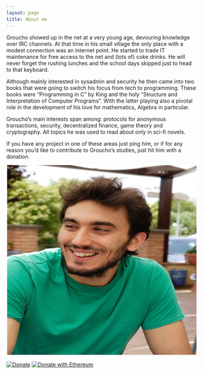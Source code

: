 ```yaml
---
layout: page
title: About me
---
```

Groucho showed up in the net at a very young age, devouring knowledge over IRC channels. At that time in his small village the only place with a modest connection was an internet point. He started to trade IT maintenance for free access to the net and (lots of) coke drinks. He will never forget the rushing lunches and the school days skipped just to head to that keyboard.

Although mainly interested in sysadmin and security he then came into two books that were going to switch his focus from tech to programming. These books were “Programming in C” by King and the holy “Structure and Interpretation of Computer Programs”. With the latter playing also a pivotal role in the development of his love for mathematics, Algebra in particular.

Groucho’s main interests span among: protocols for anonymous transactions, security, decentralized finance, game theory and cryptography. All topics he was used to read about only in sci-fi novels.

If you have any project in one of these areas just ping him, or if for any reason you’d like to contribute to Groucho’s studies, just hit him with a donation.

<div style="text-align:center"><img src="/img/me.jpg" /></div>

[![Donate](https://img.shields.io/badge/Donate-PayPal-green.svg)](http://www.paypal.me/grouchodev/20)
[![Donate with Ethereum](https://en.cryptobadges.io/badge/micro/0x1415b30aD8a8B5993a30d4cfBe91092C0783702C)](https://en.cryptobadges.io/donate/0x1415b30aD8a8B5993a30d4cfBe91092C0783702C)
